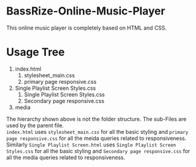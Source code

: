 # BassRize-Online-Music-Player

This online music player is completely based on HTML and CSS.

# Usage Tree

1. index.html
   1. stylesheet_main.css
   2. primary page responsive.css
2. Single Playlist Screen Styles.css
   1. Single Playlist Screen Styles.css
   2. Secondary page responsive.css
3. media

The hierarchy shown above is not the folder structure. The sub-Files are used by the parent file.<br>
`index.html` uses `stylesheet_main.css` for all the basic styling and `primary page responsive.css` for all the meida queries related to responsiveness.<br>
Similarly `Single Playlist Screen.html` uses `Single Playlist Screen Styles.css` for all the basic styling and `Secondary page responsive.css` for all the media queries related to responsiveness.
